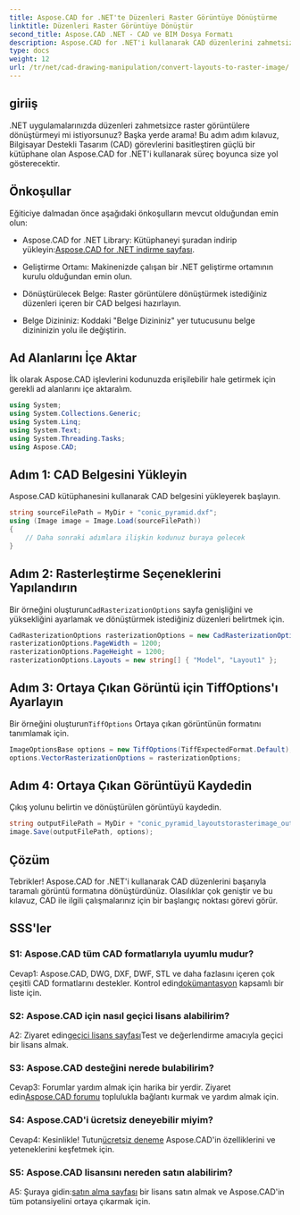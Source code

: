```yaml
---
title: Aspose.CAD for .NET'te Düzenleri Raster Görüntüye Dönüştürme
linktitle: Düzenleri Raster Görüntüye Dönüştür
second_title: Aspose.CAD .NET - CAD ve BIM Dosya Formatı
description: Aspose.CAD for .NET'i kullanarak CAD düzenlerini zahmetsizce raster görüntülere dönüştürün. Güçlü CAD manipülasyon yetenekleriyle gelişiminizi geliştirin.
type: docs
weight: 12
url: /tr/net/cad-drawing-manipulation/convert-layouts-to-raster-image/
---
```

## giriiş

.NET uygulamalarınızda düzenleri zahmetsizce raster görüntülere dönüştürmeyi mi istiyorsunuz? Başka yerde arama! Bu adım adım kılavuz, Bilgisayar Destekli Tasarım (CAD) görevlerini basitleştiren güçlü bir kütüphane olan Aspose.CAD for .NET'i kullanarak süreç boyunca size yol gösterecektir.

## Önkoşullar

Eğiticiye dalmadan önce aşağıdaki önkoşulların mevcut olduğundan emin olun:

- Aspose.CAD for .NET Library: Kütüphaneyi şuradan indirip yükleyin:[Aspose.CAD for .NET indirme sayfası](https://releases.aspose.com/cad/net/).

- Geliştirme Ortamı: Makinenizde çalışan bir .NET geliştirme ortamının kurulu olduğundan emin olun.

- Dönüştürülecek Belge: Raster görüntülere dönüştürmek istediğiniz düzenleri içeren bir CAD belgesi hazırlayın.

- Belge Dizininiz: Koddaki "Belge Dizininiz" yer tutucusunu belge dizininizin yolu ile değiştirin.

## Ad Alanlarını İçe Aktar

İlk olarak Aspose.CAD işlevlerini kodunuzda erişilebilir hale getirmek için gerekli ad alanlarını içe aktaralım.

```csharp
using System;
using System.Collections.Generic;
using System.Linq;
using System.Text;
using System.Threading.Tasks;
using Aspose.CAD;
```

## Adım 1: CAD Belgesini Yükleyin

Aspose.CAD kütüphanesini kullanarak CAD belgesini yükleyerek başlayın.

```csharp
string sourceFilePath = MyDir + "conic_pyramid.dxf";
using (Image image = Image.Load(sourceFilePath))
{
    // Daha sonraki adımlara ilişkin kodunuz buraya gelecek
}
```

## Adım 2: Rasterleştirme Seçeneklerini Yapılandırın

 Bir örneğini oluşturun`CadRasterizationOptions` sayfa genişliğini ve yüksekliğini ayarlamak ve dönüştürmek istediğiniz düzenleri belirtmek için.

```csharp
CadRasterizationOptions rasterizationOptions = new CadRasterizationOptions();
rasterizationOptions.PageWidth = 1200;
rasterizationOptions.PageHeight = 1200;
rasterizationOptions.Layouts = new string[] { "Model", "Layout1" };
```

## Adım 3: Ortaya Çıkan Görüntü için TiffOptions'ı Ayarlayın

 Bir örneğini oluşturun`TiffOptions` Ortaya çıkan görüntünün formatını tanımlamak için.

```csharp
ImageOptionsBase options = new TiffOptions(TiffExpectedFormat.Default);
options.VectorRasterizationOptions = rasterizationOptions;
```

## Adım 4: Ortaya Çıkan Görüntüyü Kaydedin

Çıkış yolunu belirtin ve dönüştürülen görüntüyü kaydedin.

```csharp
string outputFilePath = MyDir + "conic_pyramid_layoutstorasterimage_out.tiff";
image.Save(outputFilePath, options);
```

## Çözüm

Tebrikler! Aspose.CAD for .NET'i kullanarak CAD düzenlerini başarıyla taramalı görüntü formatına dönüştürdünüz. Olasılıklar çok geniştir ve bu kılavuz, CAD ile ilgili çalışmalarınız için bir başlangıç noktası görevi görür.

## SSS'ler

### S1: Aspose.CAD tüm CAD formatlarıyla uyumlu mudur?

 Cevap1: Aspose.CAD, DWG, DXF, DWF, STL ve daha fazlasını içeren çok çeşitli CAD formatlarını destekler. Kontrol edin[dokümantasyon](https://reference.aspose.com/cad/net/) kapsamlı bir liste için.

### S2: Aspose.CAD için nasıl geçici lisans alabilirim?

 A2: Ziyaret edin[geçici lisans sayfası](https://purchase.aspose.com/temporary-license/)Test ve değerlendirme amacıyla geçici bir lisans almak.

### S3: Aspose.CAD desteğini nerede bulabilirim?

 Cevap3: Forumlar yardım almak için harika bir yerdir. Ziyaret edin[Aspose.CAD forumu](https://forum.aspose.com/c/cad/19) toplulukla bağlantı kurmak ve yardım almak için.

### S4: Aspose.CAD'i ücretsiz deneyebilir miyim?

 Cevap4: Kesinlikle! Tutun[ücretsiz deneme](https://releases.aspose.com/) Aspose.CAD'in özelliklerini ve yeteneklerini keşfetmek için.

### S5: Aspose.CAD lisansını nereden satın alabilirim?

 A5: Şuraya gidin:[satın alma sayfası](https://purchase.aspose.com/buy) bir lisans satın almak ve Aspose.CAD'in tüm potansiyelini ortaya çıkarmak için.